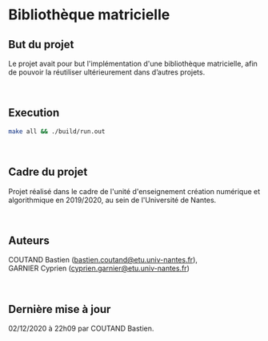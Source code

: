 # Bibliothèque matricielle

## But du projet 

Le projet avait pour but l'implémentation d'une bibliothèque matricielle, afin de pouvoir la réutiliser ultérieurement dans d’autres projets.

<br/>

## Execution

```bash
make all && ./build/run.out 
```

<br/>

## Cadre du projet 

Projet réalisé dans le cadre de l'unité d'enseignement création numérique et algorithmique en 2019/2020, au sein de l'Université de Nantes.
 
<br/>

## Auteurs

COUTAND Bastien (bastien.coutand@etu.univ-nantes.fr), <br>
GARNIER Cyprien (cyprien.garnier@etu.univ-nantes.fr)

<br/>

## Dernière mise à jour
 
02/12/2020 à 22h09 par COUTAND Bastien.
 
